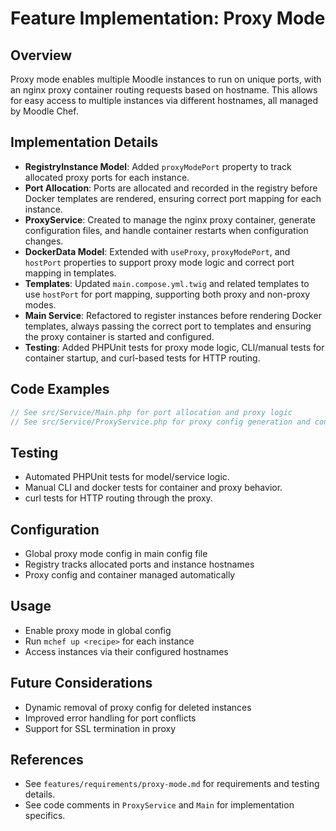 # Feature Implementation: Proxy Mode

## Overview
Proxy mode enables multiple Moodle instances to run on unique ports, with an nginx proxy container routing requests based on hostname. This allows for easy access to multiple instances via different hostnames, all managed by Moodle Chef.

## Implementation Details
- **RegistryInstance Model**: Added `proxyModePort` property to track allocated proxy ports for each instance.
- **Port Allocation**: Ports are allocated and recorded in the registry before Docker templates are rendered, ensuring correct port mapping for each instance.
- **ProxyService**: Created to manage the nginx proxy container, generate configuration files, and handle container restarts when configuration changes.
- **DockerData Model**: Extended with `useProxy`, `proxyModePort`, and `hostPort` properties to support proxy mode logic and correct port mapping in templates.
- **Templates**: Updated `main.compose.yml.twig` and related templates to use `hostPort` for port mapping, supporting both proxy and non-proxy modes.
- **Main Service**: Refactored to register instances before rendering Docker templates, always passing the correct port to templates and ensuring the proxy container is started and configured.
- **Testing**: Added PHPUnit tests for proxy mode logic, CLI/manual tests for container startup, and curl-based tests for HTTP routing.

## Code Examples
```php
// See src/Service/Main.php for port allocation and proxy logic
// See src/Service/ProxyService.php for proxy config generation and container management
```

## Testing
- Automated PHPUnit tests for model/service logic.
- Manual CLI and docker tests for container and proxy behavior.
- curl tests for HTTP routing through the proxy.

## Configuration
- Global proxy mode config in main config file
- Registry tracks allocated ports and instance hostnames
- Proxy config and container managed automatically

## Usage
- Enable proxy mode in global config
- Run `mchef up <recipe>` for each instance
- Access instances via their configured hostnames

## Future Considerations
- Dynamic removal of proxy config for deleted instances
- Improved error handling for port conflicts
- Support for SSL termination in proxy

## References
- See `features/requirements/proxy-mode.md` for requirements and testing details.
- See code comments in `ProxyService` and `Main` for implementation specifics.
